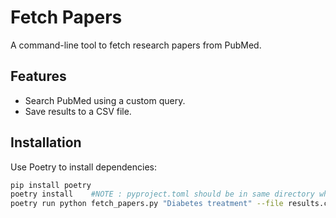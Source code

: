 # Fetch Papers

A command-line tool to fetch research papers from PubMed.

## Features
- Search PubMed using a custom query.
- Save results to a CSV file.

## Installation
Use Poetry to install dependencies:
```bash
pip install poetry
poetry install    #NOTE : pyproject.toml should be in same directory where you will be running this command"
poetry run python fetch_papers.py "Diabetes treatment" --file results.csv
